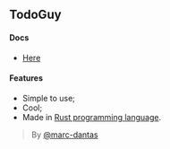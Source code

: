 ## TodoGuy

#### Docs
- [Here](./docs.md)

#### Features
- Simple to use;
- Cool;
- Made in [Rust programming language](https://www.rust-lang.org/).

> By [@marc-dantas](https://github.com/marc-dantas/)